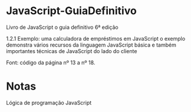 # JavaScript-GuiaDefinitivo

Livro de JavaScript o guia definitivo 6ª edição

1.2.1 Exemplo: uma calculadora de empréstimos em JavaScript
o exemplo demonstra vários recursos da linguagem JavaScript básica e também importantes técnicas de JavaScript do lado do cliente

Font: código da página nº 13 a nº 18.

# Notas

Lógica de programação JavaScript
